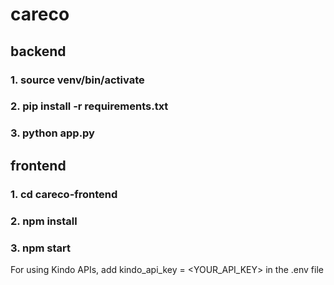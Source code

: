 # careco

## backend

### 1. source venv/bin/activate
### 2. pip install -r requirements.txt
### 3. python app.py


## frontend
 ### 1. cd careco-frontend
 ### 2. npm install
 ### 3. npm start


For using Kindo APIs, add kindo_api_key = <YOUR_API_KEY> in the .env file
